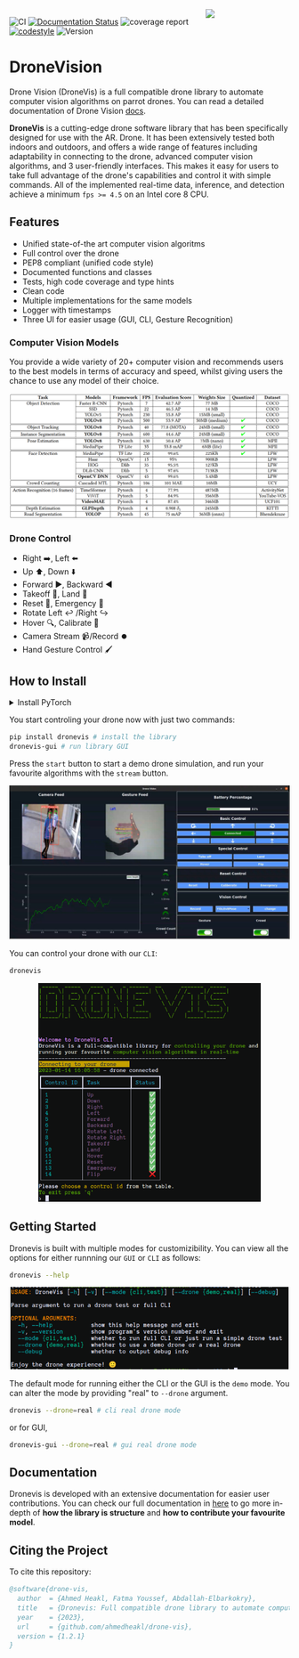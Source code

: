 <img src="https://user-images.githubusercontent.com/52796111/235324370-646b53c8-7540-4555-8097-63b4ead2d4fc.png" align="right" width="30%"/>

![CI](https://github.com/ahmedheakl/drone-vis/workflows/test/badge.svg)
[![Documentation Status](https://readthedocs.org/projects/drone-vis/badge/?version=latest)](https://drone-vis.readthedocs.io/) ![coverage report](https://codecov.io/github/ahmedheakl/drone-vis/branch/master/graph/badge.svg)
[![codestyle](https://img.shields.io/badge/code%20style-black-000000.svg)](https://github.com/psf/black)
![Version](https://badge.fury.io/py/dronevis.svg)
# DroneVision

Drone Vision (DroneVis) is a full compatible drone library to automate computer vision algorithms on parrot drones. You can read a detailed documentation of Drone Vision [docs](https://drone-vis.readthedocs.io/en/latest).

**DroneVis** is a cutting-edge drone software library that has been specifically designed for use with the AR. Drone. It has been extensively tested both indoors and outdoors, and offers a wide range of features including adaptability in connecting to the drone, advanced computer vision algorithms, and 3 user-friendly interfaces. This makes it easy for users to take full advantage of the drone's capabilities and control it with simple commands. All of the implemented real-time data, inference, and detection achieve a minimum ``fps >= 4.5`` on an Intel core 8 CPU.

## Features
- Unified state-of-the art computer vision algoritms
- Full control over the drone
- PEP8 compliant (unified code style)
- Documented functions and classes
- Tests, high code coverage and type hints
- Clean code
- Multiple implementations for the same models
- Logger with timestamps
- Three UI for easier usage (GUI, CLI, Gesture Recognition)

### Computer Vision Models

You provide a wide variety of 20+ computer vision and recommends users to the best models in terms of accuracy and speed, whilst giving users the chance to use any model of their choice.

<p align="center">
  <img src="https://github.com/ahmedheakl/drone-vis/blob/master/imgs/dronevis-models-comparison.png?raw=true">
</p>

### Drone Control

- Right ➡️, Left :arrow_left:
- Up ⬆️, Down :arrow_down:
- Forward ▶️, Backward ◀️
- Takeoff 🚀, Land 🛬
- Reset 🔄, Emergency 🚨
- Rotate Left ↩️ /Right :arrow_right_hook:
- Hover 🔍, Calibrate 🔧
- Camera Stream 📹/Record ⏺️
- Hand Gesture Control 🖌️


## How to Install 

<details>
  <summary>Install PyTorch</summary>
  You should consider installing the version of <a href="https://pytorch.org/get-started/previous-versions/">Pytorch</a> that corresponds to your cuda version.
</details>

You start controling your drone now with just two commands:

```bash
pip install dronevis # install the library 
dronevis-gui # run library GUI
```

Press the ``start`` button to start a demo drone simulation, and run your favourite algorithms with the ``stream`` button.

<p align="center">
<img src="https://github.com/ahmedheakl/drone-vis/blob/master/imgs/dronevis-gui.jpeg" width=700>
</p>

You can control your drone with our ``CLI``:
```bash
dronevis
```

<p align="center">
<img src="https://github.com/ahmedheakl/drone-vis/blob/master/imgs/dronevis-cli.png" width=400>
</p>

## Getting Started 

Dronevis is built with multiple modes for customizibility. You can view all the options for either runnning our ``GUI`` or ``CLI`` as follows: 

```bash
dronevis --help
```

<p align="center">
<img src="https://github.com/ahmedheakl/drone-vis/blob/master/imgs/dronevis-cli-help.png" width=500>
</p>

The default mode for running either the CLI or the GUI is the ``demo`` mode. You can alter the mode by providing "real" to ``--drone`` argument.

```bash
dronevis --drone=real # cli real drone mode
```

or for GUI,

```bash
dronevis-gui --drone=real # gui real drone mode
```

## Documentation 

Dronevis is developed with an extensive documentation for easier user contributions. You can check our full documentation in [here](drone-vis.readthedocs.io/en/latest) to go more in-depth of **how the library is structure** and **how to contribute your favourite model**. 



## Citing the Project

To cite this repository:

```bibtex
@software{drone-vis,
  author  = {Ahmed Heakl, Fatma Youssef, Abdallah-Elbarkokry},
  title   = {Dronevis: Full compatible drone library to automate computer vision algorithms on parrot drones},
  year    = {2023},
  url     = {github.com/ahmedheakl/drone-vis},
  version = {1.2.1}
}
```
